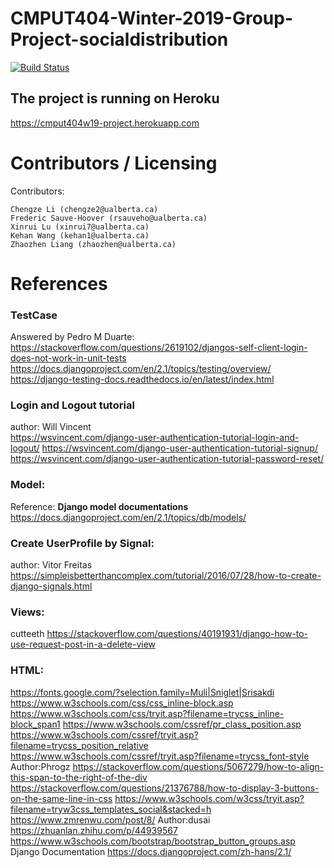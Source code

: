 CMPUT404-Winter-2019-Group-Project-socialdistribution
===================================
[![Build Status](https://travis-ci.org/cmput404w19-project/group-project.svg?branch=master)](https://travis-ci.org/cmput404w19-project/group-project)


## The project is running on Heroku
https://cmput404w19-project.herokuapp.com



Contributors / Licensing
========================

Contributors:
  
    Chengze Li (chengze2@ualberta.ca)
    Frederic Sauve-Hoover (rsauveho@ualberta.ca)
    Xinrui Lu (xinrui7@ualberta.ca)
    Kehan Wang (kehan1@ualberta.ca)
    Zhaozhen Liang (zhaozhen@ualberta.ca)


# References
### TestCase
Answered by Pedro M Duarte: https://stackoverflow.com/questions/2619102/djangos-self-client-login-does-not-work-in-unit-tests<br/>
https://docs.djangoproject.com/en/2.1/topics/testing/overview/<br/>
https://django-testing-docs.readthedocs.io/en/latest/index.html<br/>
### Login and Logout tutorial
author: Will Vincent <br/>
https://wsvincent.com/django-user-authentication-tutorial-login-and-logout/ 
https://wsvincent.com/django-user-authentication-tutorial-signup/ 
https://wsvincent.com/django-user-authentication-tutorial-password-reset/
### Model: 
Reference: **Django model documentations**
https://docs.djangoproject.com/en/2.1/topics/db/models/ 
### Create UserProfile by Signal:
author: Vitor Freitas
https://simpleisbetterthancomplex.com/tutorial/2016/07/28/how-to-create-django-signals.html
### Views:
cutteeth https://stackoverflow.com/questions/40191931/django-how-to-use-request-post-in-a-delete-view<br/>

### HTML:
https://fonts.google.com/?selection.family=Muli|Sniglet|Srisakdi
https://www.w3schools.com/css/css_inline-block.asp
https://www.w3schools.com/css/tryit.asp?filename=trycss_inline-block_span1
https://www.w3schools.com/cssref/pr_class_position.asp
https://www.w3schools.com/cssref/tryit.asp?filename=trycss_position_relative
https://www.w3schools.com/cssref/tryit.asp?filename=trycss_font-style
Author:Phrogz
https://stackoverflow.com/questions/5067279/how-to-align-this-span-to-the-right-of-the-div
https://stackoverflow.com/questions/21376788/how-to-display-3-buttons-on-the-same-line-in-css
https://www.w3schools.com/w3css/tryit.asp?filename=tryw3css_templates_social&stacked=h
https://www.zmrenwu.com/post/8/
Author:dusai
https://zhuanlan.zhihu.com/p/44939567
https://www.w3schools.com/bootstrap/bootstrap_button_groups.asp
Django Documentation
https://docs.djangoproject.com/zh-hans/2.1/



